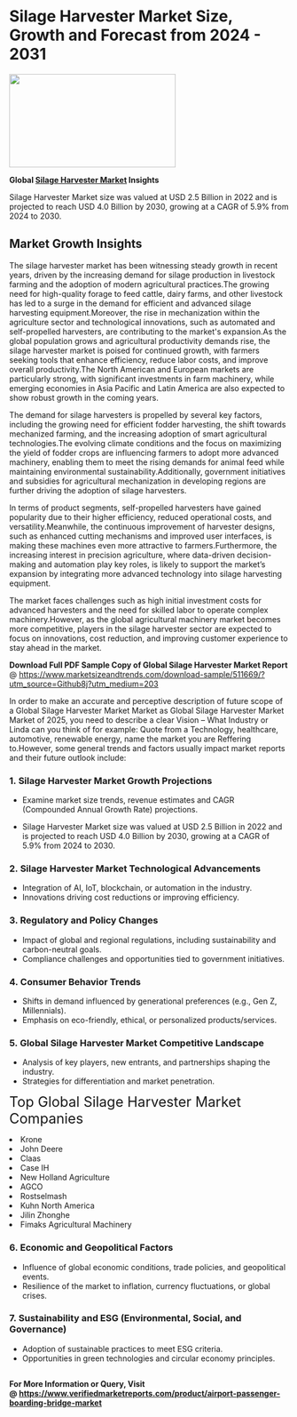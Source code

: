 <H1>Silage Harvester Market Size, Growth and Forecast from 2024 - 2031</H1><img class="aligncenter size-medium wp-image-584254" src="https://thirdeyenews.in/wp-content/uploads/2024/09/Global-Market-Research-300x168.jpeg" alt="" width="300" height="168" /><p><strong>Global&nbsp;<a href="https://www.marketsizeandtrends.com/download-sample/511669/?utm_source=Github8j?utm_medium=203">Silage Harvester Market</a> Insights</strong></p><p>Silage Harvester Market size was valued at USD 2.5 Billion in 2022 and is projected to reach USD 4.0 Billion by 2030, growing at a CAGR of 5.9% from 2024 to 2030.</p><p><h2>Market Growth Insights</h2> <p>The silage harvester market has been witnessing steady growth in recent years, driven by the increasing demand for silage production in livestock farming and the adoption of modern agricultural practices.The growing need for high-quality forage to feed cattle, dairy farms, and other livestock has led to a surge in the demand for efficient and advanced silage harvesting equipment.Moreover, the rise in mechanization within the agriculture sector and technological innovations, such as automated and self-propelled harvesters, are contributing to the market's expansion.As the global population grows and agricultural productivity demands rise, the silage harvester market is poised for continued growth, with farmers seeking tools that enhance efficiency, reduce labor costs, and improve overall productivity.The North American and European markets are particularly strong, with significant investments in farm machinery, while emerging economies in Asia Pacific and Latin America are also expected to show robust growth in the coming years.</p> <p>The demand for silage harvesters is propelled by several key factors, including the growing need for efficient fodder harvesting, the shift towards mechanized farming, and the increasing adoption of smart agricultural technologies.The evolving climate conditions and the focus on maximizing the yield of fodder crops are influencing farmers to adopt more advanced machinery, enabling them to meet the rising demands for animal feed while maintaining environmental sustainability.Additionally, government initiatives and subsidies for agricultural mechanization in developing regions are further driving the adoption of silage harvesters.</p> <p>In terms of product segments, self-propelled harvesters have gained popularity due to their higher efficiency, reduced operational costs, and versatility.Meanwhile, the continuous improvement of harvester designs, such as enhanced cutting mechanisms and improved user interfaces, is making these machines even more attractive to farmers.Furthermore, the increasing interest in precision agriculture, where data-driven decision-making and automation play key roles, is likely to support the market’s expansion by integrating more advanced technology into silage harvesting equipment.</p> <p>The market faces challenges such as high initial investment costs for advanced harvesters and the need for skilled labor to operate complex machinery.However, as the global agricultural machinery market becomes more competitive, players in the silage harvester sector are expected to focus on innovations, cost reduction, and improving customer experience to stay ahead in the market.</p> <p><span class=""><strong>Download Full PDF Sample Copy of Global Silage Harvester Market Report</strong> @ <a href="https://www.marketsizeandtrends.com/download-sample/511669/?utm_source=Github8j?utm_medium=203" target="_blank">https://www.marketsizeandtrends.com/download-sample/511669/?utm_source=Github8j?utm_medium=203</a></span></p><p>In order to make an accurate and perceptive description of future scope of a Global&nbsp;Silage Harvester Market Market as Global&nbsp;Silage Harvester Market Market of 2025, you need to describe a clear Vision &ndash; What Industry or Linda can you think of for example: Quote from a Technology, healthcare, automotive, renewable energy, name the market you are Reffering to.However, some general trends and factors usually impact market reports and their future outlook include:</p><h3>1.&nbsp;<strong>Silage Harvester Market Growth Projections</strong></h3><ul><li>Examine market size trends, revenue estimates and CAGR (Compounded Annual Growth Rate) projections.</li><li><p>Silage Harvester Market size was valued at USD 2.5 Billion in 2022 and is projected to reach USD 4.0 Billion by 2030, growing at a CAGR of 5.9% from 2024 to 2030.</p></li></ul><h3>2.&nbsp;<strong>Silage Harvester Market Technological Advancements</strong></h3><ul><li>Integration of AI, IoT, blockchain, or automation in the industry.</li><li>Innovations driving cost reductions or improving efficiency.</li></ul><h3>3.&nbsp;<strong>Regulatory and Policy Changes</strong></h3><ul><li>Impact of global and regional regulations, including sustainability and carbon-neutral goals.</li><li>Compliance challenges and opportunities tied to government initiatives.</li></ul><h3>4.&nbsp;<strong>Consumer Behavior Trends</strong></h3><ul><li>Shifts in demand influenced by generational preferences (e.g., Gen Z, Millennials).</li><li>Emphasis on eco-friendly, ethical, or personalized products/services.</li></ul><h3>5.&nbsp;<strong>Global Silage Harvester Market Competitive Landscape</strong></h3><ul><li>Analysis of key players, new entrants, and partnerships shaping the industry.</li><li>Strategies for differentiation and market penetration.</li></ul><p data-pm-slice="1 1 []"><span style="color: inherit; font-family: inherit; font-size: 25px;">Top Global Silage Harvester Market Companies</span></p><div class="" data-test-id=""><p><li>Krone</li><li> John Deere</li><li> Claas</li><li> Case IH</li><li> New Holland Agriculture</li><li> AGCO</li><li> Rostselmash</li><li> Kuhn North America</li><li> Jilin Zhonghe</li><li> Fimaks Agricultural Machinery</li></p></div><h3>6.&nbsp;<strong>Economic and Geopolitical Factors</strong></h3><ul><li>Influence of global economic conditions, trade policies, and geopolitical events.</li><li>Resilience of the market to inflation, currency fluctuations, or global crises.</li></ul><h3>7.&nbsp;<strong>Sustainability and ESG (Environmental, Social, and Governance)</strong></h3><ul><li>Adoption of sustainable practices to meet ESG criteria.</li><li>Opportunities in green technologies and circular economy principles.</li></ul><h2><strong style="font-size: 14px;">For More Information or Query, Visit @&nbsp;</strong><a style="background-color: #ffffff; font-size: 14px;" href="https://www.marketsizeandtrends.com/report/silage-harvester-market/" target="_blank">https://www.verifiedmarketreports.com/product/airport-passenger-boarding-bridge-market</a></h2>